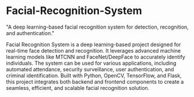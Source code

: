 # Facial-Recognition-System
"A deep learning-based facial recognition system for detection, recognition, and authentication."

Facial Recognition System is a deep learning-based project designed for real-time face detection and recognition. It leverages advanced machine learning models like MTCNN and FaceNet/DeepFace to accurately identify individuals. The system can be used for various applications, including automated attendance, security surveillance, user authentication, and criminal identification. Built with Python, OpenCV, TensorFlow, and Flask, this project integrates both backend and frontend components to create a seamless, efficient, and scalable facial recognition solution.
